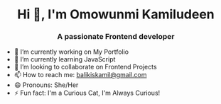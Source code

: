 <h1 align="center">Hi 👋, I'm Omowunmi Kamiludeen</h1>
<h3 align="center">A passionate Frontend developer</h3>


- 🔭 I’m currently working on My Portfolio
- 🌱 I’m currently learning JavaScript
- 👯 I’m looking to collaborate on Frontend Projects
- 📫 How to reach me: balikiskamil@gmail.com
- 😄 Pronouns: She/Her
- ⚡ Fun fact: I'm a Curious Cat, I'm Always Curious!

